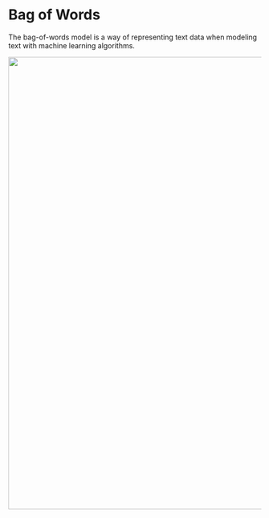 # Bag of Words
The bag-of-words model is a way of representing text data when modeling text with machine learning algorithms.


<p align="center">
  <img width="900" src="[https://github.com/ultralytics/assets/raw/main/im/banner-ultralytics-github.png](https://github.com/Yuucas/NLP/blob/a3da73a24fd48a22abbfdf37e5b4014d1d3335b9/Bag_of_words/bow.png)"></a>
</p>
<div align="center">
